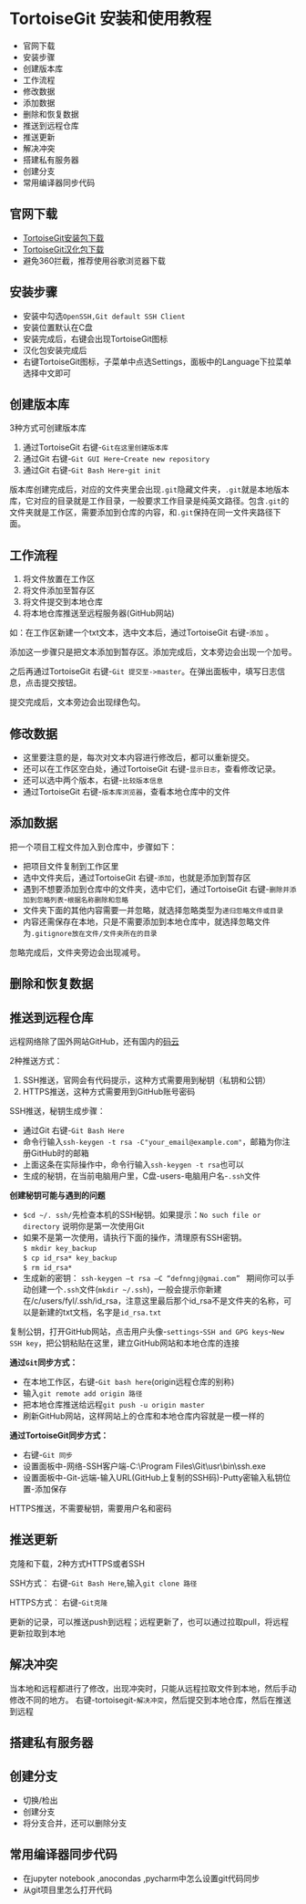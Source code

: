 # TortoiseGit 安装和使用教程
- 官网下载
- 安装步骤
- 创建版本库
- 工作流程
- 修改数据
- 添加数据
- 删除和恢复数据
- 推送到远程仓库
- 推送更新
- 解决冲突
- 搭建私有服务器
- 创建分支
- 常用编译器同步代码

## 官网下载
- [TortoiseGit安装包下载](tortoisegit.org/download/)
- [TortoiseGit汉化包下载](tortoisegit.org/download/)
- 避免360拦截，推荐使用谷歌浏览器下载

## 安装步骤
- 安装中勾选`OpenSSH,Git default SSH Client`
- 安装位置默认在C盘
- 安装完成后，右键会出现TortoiseGit图标
- 汉化包安装完成后
- 右键TortoiseGit图标，子菜单中点选Settings，面板中的Language下拉菜单选择中文即可

## 创建版本库
3种方式可创建版本库  
1. 通过TortoiseGit 右键-`Git在这里创建版本库`  
2. 通过Git 右键-`Git GUI Here`-`Create new repository`  
3. 通过Git 右键-`Git Bash Here`-`git init`  

版本库创建完成后，对应的文件夹里会出现`.git`隐藏文件夹，`.git`就是本地版本库，它对应的目录就是工作目录，一般要求工作目录是纯英文路径。包含`.git`的文件夹就是工作区，需要添加到仓库的内容，和`.git`保持在同一文件夹路径下面。  

## 工作流程
1. 将文件放置在工作区
2. 将文件添加至暂存区
3. 将文件提交到本地仓库
4. 将本地仓库推送至远程服务器(GitHub网站)  

如：在工作区新建一个txt文本，选中文本后，通过TortoiseGit 右键-`添加`  。

添加这一步骤只是把文本添加到暂存区。添加完成后，文本旁边会出现一个加号。

之后再通过TortoiseGit 右键-`Git 提交至->master`。在弹出面板中，填写日志信息，点击提交按钮。

提交完成后，文本旁边会出现绿色勾。

## 修改数据
- 这里要注意的是，每次对文本内容进行修改后，都可以重新提交。
- 还可以在工作区空白处，通过TortoiseGit 右键-`显示日志`，查看修改记录。
- 还可以选中两个版本，右键-`比较版本信息`
- 通过TortoiseGit 右键-`版本库浏览器`，查看本地仓库中的文件


## 添加数据
把一个项目工程文件加入到仓库中，步骤如下：

- 把项目文件复制到工作区里
- 选中文件夹后，通过TortoiseGit 右键-`添加`，也就是添加到暂存区
- 遇到不想要添加到仓库中的文件夹，选中它们，通过TortoiseGit 右键-`删除并添加到忽略列表`-`根据名称删除和忽略`
- 文件夹下面的其他内容需要一并忽略，就选择忽略类型为`递归忽略文件或目录`
- 内容还需保存在本地，只是不需要添加到本地仓库中，就选择忽略文件为`.gitignore放在文件/文件夹所在的目录`

忽略完成后，文件夹旁边会出现减号。

## 删除和恢复数据


## 推送到远程仓库
远程网络除了国外网站GitHub，还有国内的[码云](ttp://gitee.com)

2种推送方式：  
1. SSH推送，官网会有代码提示，这种方式需要用到秘钥（私钥和公钥）  
2. HTTPS推送，这种方式需要用到GitHub账号密码

SSH推送，秘钥生成步骤：
- 通过Git 右键-`Git Bash Here`
- 命令行输入`ssh-keygen -t rsa -C"your_email@example.com"`，邮箱为你注册GitHub时的邮箱
- 上面这条在实际操作中，命令行输入`ssh-keygen -t rsa`也可以
- 生成的秘钥，在当前电脑用户里，C盘-users-电脑用户名-`.ssh`文件


**创建秘钥可能与遇到的问题**  
- `$cd ~/. ssh/`先检查本机的SSH秘钥。如果提示：`No such file or directory` 说明你是第一次使用Git  
- 如果不是第一次使用，请执行下面的操作，清理原有SSH密钥。  
    `$ mkdir key_backup`  
    `$ cp id_rsa* key_backup`  
    `$ rm id_rsa*`
- 生成新的密钥：
    `ssh-keygen –t rsa –C “defnngj@gmai.com” `
期间你可以手动创建一个`.ssh`文件(`mkdir ~/.ssh`)，一般会提示你新建在/c/users/fyl/.ssh/id_rsa，注意这里最后那个id_rsa不是文件夹的名称，可以是新建的txt文档，名字是`id_rsa.txt`
    


复制公钥，打开GitHub网站，点击用户头像-`settings`-`SSH and GPG keys`-`New SSH key`，把公钥粘贴在这里，建立GitHub网站和本地仓库的连接

**通过`Git`同步方式：**

- 在本地工作区，右键-`Git bash here`(origin远程仓库的别称)
- 输入`git remote add origin 路径`
- 把本地仓库推送给远程`git push -u origin master`
- 刷新GitHub网站，这样网站上的仓库和本地仓库内容就是一模一样的

**通过TortoiseGit同步方式：**
- 右键-`Git 同步`
- 设置面板中-网络-SSH客户端-C:\Program Files\Git\usr\bin\ssh.exe
- 设置面板中-Git-远端-输入URL(GitHub上复制的SSH码)-Putty密输入私钥位置-添加保存


HTTPS推送，不需要秘钥，需要用户名和密码

## 推送更新
克隆和下载，2种方式HTTPS或者SSH

SSH方式：
右键-`Git Bash Here`,输入`git clone 路径`

HTTPS方式：
右键-`Git克隆`

更新的记录，可以推送push到远程；远程更新了，也可以通过拉取pull，将远程更新拉取到本地

## 解决冲突
当本地和远程都进行了修改，出现冲突时，只能从远程拉取文件到本地，然后手动修改不同的地方。
右键-tortoisegit-`解决冲突`，然后提交到本地仓库，然后在推送到远程

## 搭建私有服务器

## 创建分支
- 切换/检出
- 创建分支
- 将分支合并，还可以删除分支

## 常用编译器同步代码
- 在jupyter notebook ,anocondas ,pycharm中怎么设置git代码同步
- 从git项目里怎么打开代码

